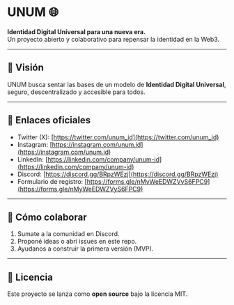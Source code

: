 # UNUM 🌐

**Identidad Digital Universal para una nueva era.**  
Un proyecto abierto y colaborativo para repensar la identidad en la Web3.

---

## 🚀 Visión
UNUM busca sentar las bases de un modelo de **Identidad Digital Universal**, seguro, descentralizado y accesible para todos.

---

## 🔗 Enlaces oficiales
- Twitter (X): [https://twitter.com/unum_id](https://twitter.com/unum_id)  
- Instagram: [https://instagram.com/unum.id](https://instagram.com/unum.id)  
- LinkedIn: [https://linkedin.com/company/unum-id](https://linkedin.com/company/unum-id)  
- Discord: [https://discord.gg/BRpzWEzj](https://discord.gg/BRpzWEzj)  
- Formulario de registro: [https://forms.gle/nMyWeEDWZVyS6FPC9](https://forms.gle/nMyWeEDWZVyS6FPC9)  

---

## 🤝 Cómo colaborar
1. Sumate a la comunidad en Discord.  
2. Proponé ideas o abrí issues en este repo.  
3. Ayudanos a construir la primera versión (MVP).  

---

## 📜 Licencia
Este proyecto se lanza como **open source** bajo la licencia MIT.  
